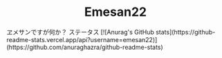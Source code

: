 <h1 align="center">Emesan22</h1>
ヱメサンですが何か？
ステータス
[![Anurag's GitHub stats](https://github-readme-stats.vercel.app/api?username=emesan22)](https://github.com/anuraghazra/github-readme-stats)